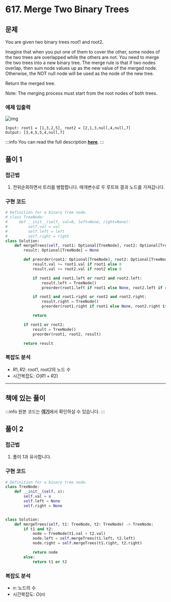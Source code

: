 # 617. Merge Two Binary Trees

## 문제

You are given two binary trees root1 and root2.

Imagine that when you put one of them to cover the other, some nodes of the two trees are overlapped while the others are not. You need to merge the two trees into a new binary tree. The merge rule is that if two nodes overlap, then sum node values up as the new value of the merged node. Otherwise, the NOT null node will be used as the node of the new tree.

Return the merged tree.

Note: The merging process must start from the root nodes of both trees.

### 예제 입출력

![img](https://assets.leetcode.com/uploads/2021/02/05/merge.jpg)

```
Input: root1 = [1,3,2,5], root2 = [2,1,3,null,4,null,7]
Output: [3,4,5,5,4,null,7]
```

:::info
You can read the full description [**here**](https://leetcode.com/problems/merge-two-binary-trees/description/).
:::

## 풀이 1

### 접근법

1. 전위순회하면서 트리를 병합합니다. 매개변수로 두 루트와 결과 노드를 가져갑니다.

### 구현 코드

```python
# Definition for a binary tree node.
# class TreeNode:
#     def __init__(self, val=0, left=None, right=None):
#         self.val = val
#         self.left = left
#         self.right = right
class Solution:
    def mergeTrees(self, root1: Optional[TreeNode], root2: Optional[TreeNode]) -> Optional[TreeNode]:
        result: Optional[TreeNode] = None

        def preorder(root1: Optional[TreeNode], root2: Optional[TreeNode], result: Optional[TreeNode]):
            result.val += root1.val if root1 else 0
            result.val += root2.val if root2 else 0

            if root1 and root1.left or root2 and root2.left:
                result.left = TreeNode()
                preorder(root1.left if root1 else None, root2.left if root2 else None, result.left)

            if root1 and root1.right or root2 and root2.right:
                result.right = TreeNode()
                preorder(root1.right if root1 else None, root2.right if root2 else None, result.right)

            return

        if root1 or root2:
            result = TreeNode()
            preorder(root1, root2, result)

        return result
```

### 복잡도 분석

- $R1, R2$: root1, root2의 노드 수
- 시간복잡도: $O(R1 + R2)$

---

## 책에 있는 풀이

:::info
원본 코드는 [**여기**](https://github.com/onlybooks/algorithm-interview)에서 확인하실 수 있습니다.
:::

## 풀이 2

### 접근법

1. 풀이 1과 유사합니다.

### 구현 코드

```python
# Definition for a binary tree node.
class TreeNode:
    def __init__(self, x):
        self.val = x
        self.left = None
        self.right = None


class Solution:
    def mergeTrees(self, t1: TreeNode, t2: TreeNode) -> TreeNode:
        if t1 and t2:
            node = TreeNode(t1.val + t2.val)
            node.left = self.mergeTrees(t1.left, t2.left)
            node.right = self.mergeTrees(t1.right, t2.right)

            return node
        else:
            return t1 or t2
```

### 복잡도 분석

- $n$: 노드의 수
- 시간복잡도: $O(n)$
